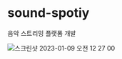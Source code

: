 # sound-spotiy
음악 스트리밍 플랫폼 개발

![스크린샷 2023-01-09 오전 12 27 00](https://user-images.githubusercontent.com/55500077/211204868-1a977c60-08b3-4a89-8d96-31514bc8780d.png)
